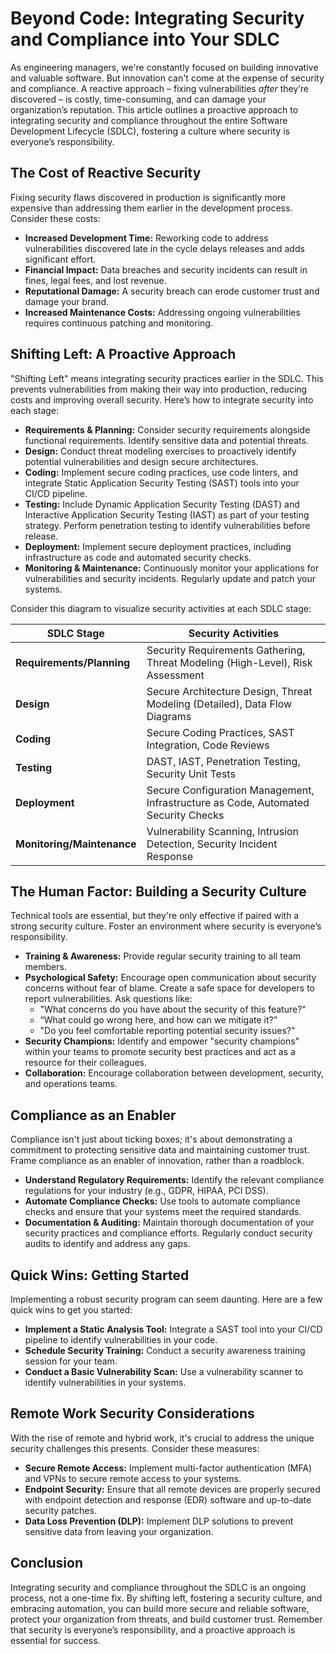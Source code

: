 # Beyond Code: Integrating Security and Compliance into Your SDLC

As engineering managers, we're constantly focused on building innovative and valuable software. But innovation can't come at the expense of security and compliance. A reactive approach – fixing vulnerabilities *after* they’re discovered – is costly, time-consuming, and can damage your organization’s reputation. This article outlines a proactive approach to integrating security and compliance throughout the entire Software Development Lifecycle (SDLC), fostering a culture where security is everyone’s responsibility.

## The Cost of Reactive Security

Fixing security flaws discovered in production is significantly more expensive than addressing them earlier in the development process. Consider these costs:

* **Increased Development Time:**  Reworking code to address vulnerabilities discovered late in the cycle delays releases and adds significant effort.
* **Financial Impact:** Data breaches and security incidents can result in fines, legal fees, and lost revenue.
* **Reputational Damage:**  A security breach can erode customer trust and damage your brand.
* **Increased Maintenance Costs:** Addressing ongoing vulnerabilities requires continuous patching and monitoring. 

## Shifting Left: A Proactive Approach

"Shifting Left" means integrating security practices earlier in the SDLC. This prevents vulnerabilities from making their way into production, reducing costs and improving overall security. Here’s how to integrate security into each stage:

* **Requirements & Planning:**  Consider security requirements alongside functional requirements. Identify sensitive data and potential threats.
* **Design:** Conduct threat modeling exercises to proactively identify potential vulnerabilities and design secure architectures.  
* **Coding:** Implement secure coding practices, use code linters, and integrate Static Application Security Testing (SAST) tools into your CI/CD pipeline.
* **Testing:**  Include Dynamic Application Security Testing (DAST) and Interactive Application Security Testing (IAST) as part of your testing strategy. Perform penetration testing to identify vulnerabilities before release.
* **Deployment:** Implement secure deployment practices, including infrastructure as code and automated security checks. 
* **Monitoring & Maintenance:** Continuously monitor your applications for vulnerabilities and security incidents. Regularly update and patch your systems.

Consider this diagram to visualize security activities at each SDLC stage:

| **SDLC Stage** | **Security Activities** |
|---|---|
| **Requirements/Planning** | Security Requirements Gathering, Threat Modeling (High-Level), Risk Assessment |
| **Design** | Secure Architecture Design, Threat Modeling (Detailed), Data Flow Diagrams |
| **Coding** | Secure Coding Practices, SAST Integration, Code Reviews |
| **Testing** | DAST, IAST, Penetration Testing, Security Unit Tests |
| **Deployment** | Secure Configuration Management, Infrastructure as Code, Automated Security Checks |
| **Monitoring/Maintenance** | Vulnerability Scanning, Intrusion Detection, Security Incident Response |



## The Human Factor: Building a Security Culture

Technical tools are essential, but they're only effective if paired with a strong security culture.  Foster an environment where security is everyone’s responsibility. 

* **Training & Awareness:** Provide regular security training to all team members.
* **Psychological Safety:** Encourage open communication about security concerns without fear of blame.  Create a safe space for developers to report vulnerabilities. Ask questions like:
    * "What concerns do you have about the security of this feature?"
    * “What could go wrong here, and how can we mitigate it?”
    * "Do you feel comfortable reporting potential security issues?"
* **Security Champions:** Identify and empower "security champions" within your teams to promote security best practices and act as a resource for their colleagues. 
* **Collaboration:**  Encourage collaboration between development, security, and operations teams.

## Compliance as an Enabler

Compliance isn't just about ticking boxes; it's about demonstrating a commitment to protecting sensitive data and maintaining customer trust.  Frame compliance as an enabler of innovation, rather than a roadblock. 

* **Understand Regulatory Requirements:** Identify the relevant compliance regulations for your industry (e.g., GDPR, HIPAA, PCI DSS).
* **Automate Compliance Checks:**  Use tools to automate compliance checks and ensure that your systems meet the required standards.
* **Documentation & Auditing:** Maintain thorough documentation of your security practices and compliance efforts.  Regularly conduct security audits to identify and address any gaps.

## Quick Wins: Getting Started

Implementing a robust security program can seem daunting. Here are a few quick wins to get you started:

* **Implement a Static Analysis Tool:** Integrate a SAST tool into your CI/CD pipeline to identify vulnerabilities in your code.
* **Schedule Security Training:** Conduct a security awareness training session for your team.
* **Conduct a Basic Vulnerability Scan:** Use a vulnerability scanner to identify vulnerabilities in your systems.

##  Remote Work Security Considerations

With the rise of remote and hybrid work, it's crucial to address the unique security challenges this presents. Consider these measures:

* **Secure Remote Access:** Implement multi-factor authentication (MFA) and VPNs to secure remote access to your systems.
* **Endpoint Security:**  Ensure that all remote devices are properly secured with endpoint detection and response (EDR) software and up-to-date security patches.
* **Data Loss Prevention (DLP):** Implement DLP solutions to prevent sensitive data from leaving your organization.




## Conclusion

Integrating security and compliance throughout the SDLC is an ongoing process, not a one-time fix. By shifting left, fostering a security culture, and embracing automation, you can build more secure and reliable software, protect your organization from threats, and build customer trust.  Remember that security is everyone’s responsibility, and a proactive approach is essential for success.
